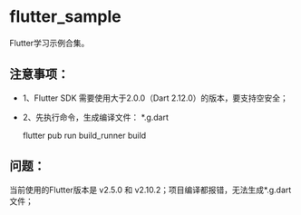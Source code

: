 # flutter_sample

Flutter学习示例合集。


## 注意事项：
- 1、Flutter SDK 需要使用大于2.0.0（Dart 2.12.0）的版本，要支持空安全；
- 2、先执行命令，生成编译文件： *.g.dart
  
    flutter pub run build_runner build



## 问题：

当前使用的Flutter版本是 v2.5.0 和 v2.10.2；项目编译都报错，无法生成*.g.dart文件；
